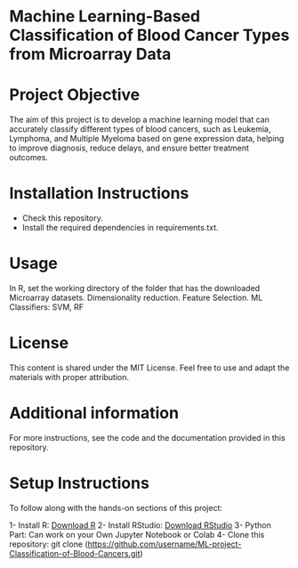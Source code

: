 # Machine Learning-Based Classification of Blood Cancer Types from Microarray Data

# Project Objective
The aim of this project is to develop a machine learning model that can accurately classify different types of blood cancers, such as Leukemia, Lymphoma, and Multiple Myeloma based on gene expression data, helping to improve diagnosis, reduce delays, and ensure better treatment outcomes.

# Installation Instructions
- Check this repository.
- Install the required dependencies in requirements.txt.

# Usage
In R, set the working directory of the folder that has the downloaded Microarray datasets.
Dimensionality reduction.
Feature Selection.
ML Classifiers: SVM, RF

# License
This content is shared under the MIT License. Feel free to use and adapt the materials with proper attribution.

# Additional information
For more instructions, see the code and the documentation provided in this repository.

# Setup Instructions
To follow along with the hands-on sections of this project:

1- Install R: [Download R](https://cran.r-project.org/)
2- Install RStudio: [Download RStudio](https://posit.co/products/open-source/rstudio/)
3- Python Part: Can work on your Own Jupyter Notebook or Colab
4- Clone this repository:
       git clone (https://github.com/username/ML-project-Classification-of-Blood-Cancers.git)

